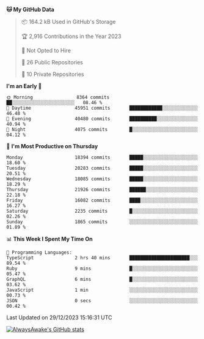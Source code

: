 <!--START_SECTION:waka-->
**🐱 My GitHub Data** 

> 📦 164.2 kB Used in GitHub's Storage 
 > 
> 🏆 2,916 Contributions in the Year 2023
 > 
> 🚫 Not Opted to Hire
 > 
> 📜 26 Public Repositories 
 > 
> 🔑 10 Private Repositories 
 > 
**I'm an Early 🐤** 

```text
🌞 Morning                8364 commits        ██░░░░░░░░░░░░░░░░░░░░░░░   08.46 % 
🌆 Daytime                45951 commits       ████████████░░░░░░░░░░░░░   46.48 % 
🌃 Evening                40480 commits       ██████████░░░░░░░░░░░░░░░   40.94 % 
🌙 Night                  4075 commits        █░░░░░░░░░░░░░░░░░░░░░░░░   04.12 % 
```
📅 **I'm Most Productive on Thursday** 

```text
Monday                   18394 commits       █████░░░░░░░░░░░░░░░░░░░░   18.60 % 
Tuesday                  20283 commits       █████░░░░░░░░░░░░░░░░░░░░   20.51 % 
Wednesday                18085 commits       █████░░░░░░░░░░░░░░░░░░░░   18.29 % 
Thursday                 21926 commits       ██████░░░░░░░░░░░░░░░░░░░   22.18 % 
Friday                   16082 commits       ████░░░░░░░░░░░░░░░░░░░░░   16.27 % 
Saturday                 2235 commits        █░░░░░░░░░░░░░░░░░░░░░░░░   02.26 % 
Sunday                   1865 commits        ░░░░░░░░░░░░░░░░░░░░░░░░░   01.89 % 
```


📊 **This Week I Spent My Time On** 

```text
💬 Programming Languages: 
TypeScript               2 hrs 40 mins       ██████████████████████░░░   89.54 % 
Ruby                     9 mins              █░░░░░░░░░░░░░░░░░░░░░░░░   05.47 % 
GraphQL                  6 mins              █░░░░░░░░░░░░░░░░░░░░░░░░   03.62 % 
JavaScript               1 min               ░░░░░░░░░░░░░░░░░░░░░░░░░   00.73 % 
JSON                     0 secs              ░░░░░░░░░░░░░░░░░░░░░░░░░   00.42 % 
```


 Last Updated on 29/12/2023 15:16:31 UTC
<!--END_SECTION:waka-->

[![AlwaysAwake's GitHub stats](https://github-readme-stats.vercel.app/api?username=AlwaysAwake&show_icons=true&theme=github_dark&count_private=true)](https://github.com/AlwaysAwake/AlwaysAwake)

